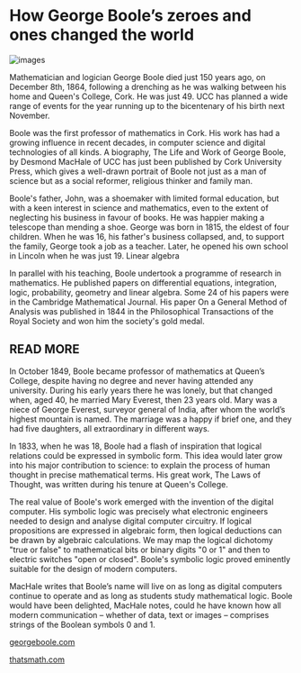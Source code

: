 # How George Boole’s zeroes and ones changed the world

![images](./images/george_boole.avif)

Mathematician and logician George Boole died just 150 years ago, on December 8th, 1864, following a drenching as he was walking between his home and Queen's College, Cork. He was just 49. UCC has planned a wide range of events for the year running up to the bicentenary of his birth next November.

Boole was the first professor of mathematics in Cork. His work has had a growing influence in recent decades, in computer science and digital technologies of all kinds. A biography, The Life and Work of George Boole, by Desmond MacHale of UCC has just been published by Cork University Press, which gives a well-drawn portrait of Boole not just as a man of science but as a social reformer, religious thinker and family man.

Boole's father, John, was a shoemaker with limited formal education, but with a keen interest in science and mathematics, even to the extent of neglecting his business in favour of books. He was happier making a telescope than mending a shoe. George was born in 1815, the eldest of four children. When he was 16, his father's business collapsed, and, to support the family, George took a job as a teacher. Later, he opened his own school in Lincoln when he was just 19.
Linear algebra

In parallel with his teaching, Boole undertook a programme of research in mathematics. He published papers on differential equations, integration, logic, probability, geometry and linear algebra. Some 24 of his papers were in the Cambridge Mathematical Journal. His paper On a General Method of Analysis was published in 1844 in the Philosophical Transactions of the Royal Society and won him the society's gold medal.

**READ MORE**
---

In October 1849, Boole became professor of mathematics at Queen’s College, despite having no degree and never having attended any university. During his early years there he was lonely, but that changed when, aged 40, he married Mary Everest, then 23 years old. Mary was a niece of George Everest, surveyor general of India, after whom the world’s highest mountain is named. The marriage was a happy if brief one, and they had five daughters, all extraordinary in different ways.

In 1833, when he was 18, Boole had a flash of inspiration that logical relations could be expressed in symbolic form. This idea would later grow into his major contribution to science: to explain the process of human thought in precise mathematical terms. His great work, The Laws of Thought, was written during his tenure at Queen's College.

The real value of Boole's work emerged with the invention of the digital computer. His symbolic logic was precisely what electronic engineers needed to design and analyse digital computer circuitry. If logical propositions are expressed in algebraic form, then logical deductions can be drawn by algebraic calculations. We may map the logical dichotomy "true or false" to mathematical bits or binary digits "0 or 1" and then to electric switches "open or closed". Boole's symbolic logic proved eminently suitable for the design of modern computers.

MacHale writes that Boole’s name will live on as long as digital computers continue to operate and as long as students study mathematical logic. Boole would have been delighted, MacHale notes, could he have known how all modern communication – whether of data, text or images – comprises strings of the Boolean symbols 0 and 1.

[georgeboole.com](http://www.georgeboole.com/)

[thatsmath.com](http://thatsmaths.com/)